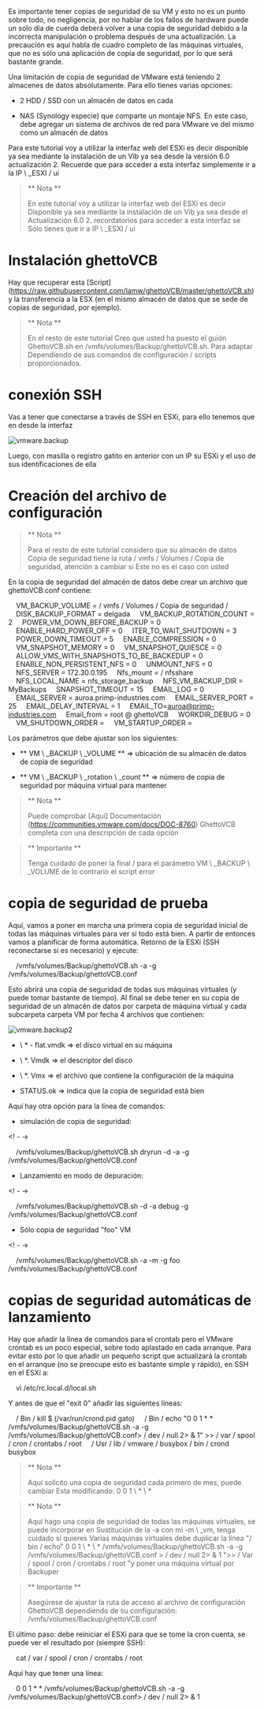 Es importante tener copias de seguridad de su VM y esto no es un punto
sobre todo, no negligencia, por no hablar de los fallos de hardware puede
un solo día de cuerda deberá volver a una copia de seguridad debido a la incorrecta
manipulación o problema después de una actualización. La precaución es aquí
habla de cuadro completo de las máquinas virtuales, que no es sólo una aplicación de copia de seguridad,
por lo que será bastante grande.

Una limitación de copia de seguridad de VMware está teniendo
2 almacenes de datos absolutamente. Para ello tienes varias opciones:

-   2 HDD / SSD con un almacén de datos en cada

-   NAS (Synology especie) que comparte un montaje NFS. En este caso,
    debe agregar un sistema de archivos de red para VMware ve
    del mismo como un almacén de datos

Para este tutorial voy a utilizar la interfaz web del ESXi es decir
disponible ya sea mediante la instalación de un Vib ya sea desde la versión
6.0 actualización 2. Recuerde que para acceder a esta interfaz simplemente
ir a la IP \ _ESXI / ui

> ** Nota **
>
> En este tutorial voy a utilizar la interfaz web del ESXi es decir
> Disponible ya sea mediante la instalación de un Vib ya sea desde el
> Actualización 6.0 2. recordatorios para acceder a esta interfaz se
> Sólo tienes que ir a IP \ _ESXI / ui

Instalación ghettoVCB
=========================

Hay que recuperar esta
[Script] (https://raw.githubusercontent.com/lamw/ghettoVCB/master/ghettoVCB.sh)
y la transferencia a la ESX (en el mismo almacén de datos que se
sede de copias de seguridad, por ejemplo).

> ** Nota **
>
> En el resto de este tutorial Creo que usted ha puesto el guión
> GhettoVCB.sh en /vmfs/volumes/Backup/ghettoVCB.sh. Para adaptar
> Dependiendo de sus comandos de configuración / scripts proporcionados.

conexión SSH
================

Vas a tener que conectarse a través de SSH en ESXi, para ello tenemos que en
desde la interfaz

![vmware.backup](../images/vmware.backup.PNG)

Luego, con masilla o registro gatito en anterior con un IP
su ESXi y el uso de sus identificaciones de ella

Creación del archivo de configuración
====================================

> ** Nota **
>
> Para el resto de este tutorial considero que su almacén de datos
> Copia de seguridad tiene la ruta / vmfs / Volumes / Copia de seguridad, atención a cambiar si
> Este no es el caso con usted

En la copia de seguridad del almacén de datos debe crear un archivo que ghettoVCB.conf
contiene:

    VM_BACKUP_VOLUME = / vmfs / Volumes / Copia de seguridad /
    DISK_BACKUP_FORMAT = delgada
    VM_BACKUP_ROTATION_COUNT = 2
    POWER_VM_DOWN_BEFORE_BACKUP = 0
    ENABLE_HARD_POWER_OFF = 0
    ITER_TO_WAIT_SHUTDOWN = 3
    POWER_DOWN_TIMEOUT = 5
    ENABLE_COMPRESSION = 0
    VM_SNAPSHOT_MEMORY = 0
    VM_SNAPSHOT_QUIESCE = 0
    ALLOW_VMS_WITH_SNAPSHOTS_TO_BE_BACKEDUP = 0
    ENABLE_NON_PERSISTENT_NFS = 0
    UNMOUNT_NFS = 0
    NFS_SERVER = 172.30.0.195
    Nfs_mount = / nfsshare
    NFS_LOCAL_NAME = nfs_storage_backup
    NFS_VM_BACKUP_DIR = MyBackups
    SNAPSHOT_TIMEOUT = 15
    EMAIL_LOG = 0
    EMAIL_SERVER = auroa.primp-industries.com
    EMAIL_SERVER_PORT = 25
    EMAIL_DELAY_INTERVAL = 1
    EMAIL_TO=auroa@primp-industries.com
    Email_from = root @ ghettoVCB
    WORKDIR_DEBUG = 0
    VM_SHUTDOWN_ORDER =
    VM_STARTUP_ORDER =

Los parámetros que debe ajustar son los siguientes:

-   ** VM \ _BACKUP \ _VOLUME ** ⇒ ubicación de su almacén de datos de copia de seguridad

-   ** VM \ _BACKUP \ _rotation \ _count ** ⇒ número de copia de seguridad por máquina virtual para mantener

> ** Nota **
>
> Puede comprobar
> [Aquí] Documentación (https://communities.vmware.com/docs/DOC-8760)
> GhettoVCB completa con una descripción de cada opción

> ** Importante **
>
> Tenga cuidado de poner la final / para el parámetro
> VM \ _BACKUP \ _VOLUME de lo contrario el script error

copia de seguridad de prueba
==============

Aquí, vamos a poner en marcha una primera copia de seguridad inicial de todas las máquinas virtuales para
ver si todo está bien. A partir de entonces vamos a planificar de forma automática.
Retorno de la ESXi (SSH reconectarse si es necesario) y ejecute:

    /vmfs/volumes/Backup/ghettoVCB.sh -a -g /vmfs/volumes/Backup/ghettoVCB.conf

Esto abrirá una copia de seguridad de todas sus máquinas virtuales (y puede tomar bastante
de tiempo). Al final se debe tener en su copia de seguridad de un almacén de datos
por carpeta de máquina virtual y cada subcarpeta carpeta VM por fecha
4 archivos que contienen:

![vmware.backup2](../images/vmware.backup2.PNG)

-   \ * - flat.vmdk ⇒ el disco virtual en su máquina

-   \ *. Vmdk ⇒ el descriptor del disco

-   \ *. Vmx ⇒ el archivo que contiene la configuración de la máquina

-   STATUS.ok ⇒ indica que la copia de seguridad está bien

Aquí hay otra opción para la línea de comandos:

-   simulación de copia de seguridad:

<! - ->

    /vmfs/volumes/Backup/ghettoVCB.sh dryrun -d -a -g /vmfs/volumes/Backup/ghettoVCB.conf

-   Lanzamiento en modo de depuración:

<! - ->

    /vmfs/volumes/Backup/ghettoVCB.sh -d -a debug -g /vmfs/volumes/Backup/ghettoVCB.conf

-   Sólo copia de seguridad "foo" VM

<! - ->

    /vmfs/volumes/Backup/ghettoVCB.sh -a -m -g foo /vmfs/volumes/Backup/ghettoVCB.conf

copias de seguridad automáticas de lanzamiento
=================================

Hay que añadir la línea de comandos para el crontab pero el VMware
crontab es un poco especial, sobre todo aplastado en cada arranque. Para
evitar esto por lo que añadir un pequeño script que actualizará la
crontab en el arranque (no se preocupe esto es bastante simple y rápido), en
SSH en el ESXi a:

    vi /etc/rc.local.d/local.sh

Y antes de que el "exit 0" añadir las siguientes líneas:

    / Bin / kill $ (/var/run/crond.pid gato)
    / Bin / echo "0 0 1 * * /vmfs/volumes/Backup/ghettoVCB.sh -a -g /vmfs/volumes/Backup/ghettoVCB.conf> / dev / null 2> & 1" >> / var / spool / cron / crontabs / root
    / Usr / lib / vmware / busybox / bin / crond busybox

> ** Nota **
>
> Aquí solicito una copia de seguridad cada primero de mes, puede cambiar
> Esta modificando: 0 0 1 \ * \ *

> ** Nota **
>
> Aquí hago una copia de seguridad de todas las máquinas virtuales, se puede incorporar en
> Sustitución de la -a con mi -m \ _vm, tenga cuidado si quieres
> Varias máquinas virtuales debe duplicar la línea "/ bin / echo" 0 0 1 \ * \ *
> /vmfs/volumes/Backup/ghettoVCB.sh -a -g
> /vmfs/volumes/Backup/ghettoVCB.conf &gt; / dev / null 2&gt; & 1 "&gt;&gt;
> / Var / spool / cron / crontabs / root "y poner una máquina virtual por Backuper

> ** Importante **
>
> Asegúrese de ajustar la ruta de acceso al archivo de configuración
> GhettoVCB dependiendo de su configuración:
> /vmfs/volumes/Backup/ghettoVCB.conf

El último paso: debe reiniciar el ESXi para que se tome la cron
cuenta, se puede ver el resultado por (siempre SSH):

    cat / var / spool / cron / crontabs / root

Aquí hay que tener una línea:

    0 0 1 * * /vmfs/volumes/Backup/ghettoVCB.sh -a -g /vmfs/volumes/Backup/ghettoVCB.conf> / dev / null 2> & 1
